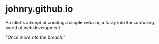 # johnry.github.io

An idiot's attempt at creating a simple website, a foray into the confusing world of web development.

_"Once more into the breach."_
